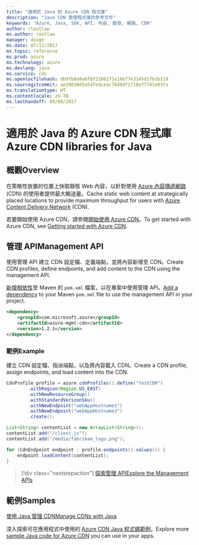 ```yaml
---
title: "適用於 Java 的 Azure CDN 程式庫"
description: "Java CDN 管理程式庫的參考文件"
keywords: "Azure, Java, SDK, API, 內容, 散發, 網路, CDN"
author: rloutlaw
ms.author: routlaw
manager: douge
ms.date: 07/11/2017
ms.topic: reference
ms.prod: azure
ms.technology: azure
ms.devlang: java
ms.service: cdn
ms.openlocfilehash: db9fb8a9a8f9f21061f1e16b77e3145d1fb1b119
ms.sourcegitcommit: ae39830d5a54fedceac78d8df1718e77741e03fa
ms.translationtype: HT
ms.contentlocale: zh-TW
ms.lasthandoff: 09/09/2017
---
```

# <a name="azure-cdn-libraries-for-java"></a><span data-ttu-id="ae7c4-104">適用於 Java 的 Azure CDN 程式庫</span><span class="sxs-lookup"><span data-stu-id="ae7c4-104">Azure CDN libraries for Java</span></span>

## <a name="overview"></a><span data-ttu-id="ae7c4-105">概觀</span><span class="sxs-lookup"><span data-stu-id="ae7c4-105">Overview</span></span>

<span data-ttu-id="ae7c4-106">在策略性放置的位置上快取靜態 Web 內容，以針對使用 [Azure 內容傳遞網路](/azure/cdn/cdn-overview) (CDN) 的使用者提供最大輸送量。</span><span class="sxs-lookup"><span data-stu-id="ae7c4-106">Cache static web content at strategically placed locations to provide maximum throughput for users with [Azure Content Delivery Network](/azure/cdn/cdn-overview) (CDN).</span></span>

<span data-ttu-id="ae7c4-107">若要開始使用 Azure CDN，請參閱[開始使用 Azure CDN](/azure/cdn/cdn-create-new-endpoint)。</span><span class="sxs-lookup"><span data-stu-id="ae7c4-107">To get started with Azure CDN, see [Getting started with Azure CDN](/azure/cdn/cdn-create-new-endpoint).</span></span>

## <a name="management-api"></a><span data-ttu-id="ae7c4-108">管理 API</span><span class="sxs-lookup"><span data-stu-id="ae7c4-108">Management API</span></span>

<span data-ttu-id="ae7c4-109">使用管理 API 建立 CDN 設定檔、定義端點，並將內容新增至 CDN。</span><span class="sxs-lookup"><span data-stu-id="ae7c4-109">Create CDN profiles, define endpoints, and add content to the CDN using the management API.</span></span>

<span data-ttu-id="ae7c4-110">[新增相依性](https://maven.apache.org/guides/getting-started/index.html#How_do_I_use_external_dependencies)至 Maven 的 `pom.xml` 檔案，以在專案中使用管理 API。</span><span class="sxs-lookup"><span data-stu-id="ae7c4-110">[Add a dependency](https://maven.apache.org/guides/getting-started/index.html#How_do_I_use_external_dependencies) to your Maven `pom.xml` file to use the management API in your project.</span></span>

```XML
<dependency>
    <groupId>com.microsoft.azure</groupId>
    <artifactId>azure-mgmt-cdn</artifactId>
    <version>1.2.1</version>
</dependency>
```   

### <a name="example"></a><span data-ttu-id="ae7c4-111">範例</span><span class="sxs-lookup"><span data-stu-id="ae7c4-111">Example</span></span>

<span data-ttu-id="ae7c4-112">建立 CDN 設定檔、指派端點，以及將內容載入 CDN。</span><span class="sxs-lookup"><span data-stu-id="ae7c4-112">Create a CDN profile, assign endpoints, and load content into the CDN.</span></span>

```java
CdnProfile profile = azure.cdnProfiles().define("testCDN")
        .withRegion(Region.US_EAST)
        .withNewResourceGroup()
        .withStandardVerizonSku()
        .withNewEndpoint("webAppHostname1")
        .withNewEndpoint("webAppHostname2")
        .create();

List<String> contentList = new ArrayList<String>();
contentList.add("/client.js");
contentList.add("/media/fabrikam_logo.png");

for (CdnEndpoint endpoint : profile.endpoints().values()) {
    endpoint.loadContent(contentList);
}
```

> [!div class="nextstepaction"]
> [<span data-ttu-id="ae7c4-113">探索管理 API</span><span class="sxs-lookup"><span data-stu-id="ae7c4-113">Explore the Management APIs</span></span>](/java/api/overview/azure/cdn/managementapi)

## <a name="samples"></a><span data-ttu-id="ae7c4-114">範例</span><span class="sxs-lookup"><span data-stu-id="ae7c4-114">Samples</span></span>

[<span data-ttu-id="ae7c4-115">使用 Java 管理 CDN</span><span class="sxs-lookup"><span data-stu-id="ae7c4-115">Manage CDNs with Java</span></span>](https://github.com/Azure-Samples/cdn-java-manage-cdn)

<span data-ttu-id="ae7c4-116">深入探索可在應用程式中使用的 [Azure CDN Java 程式碼範例](https://azure.microsoft.com/resources/samples/?platform=java&term=cdn)。</span><span class="sxs-lookup"><span data-stu-id="ae7c4-116">Explore more [sample Java code for Azure CDN](https://azure.microsoft.com/resources/samples/?platform=java&term=cdn) you can use in your apps.</span></span>